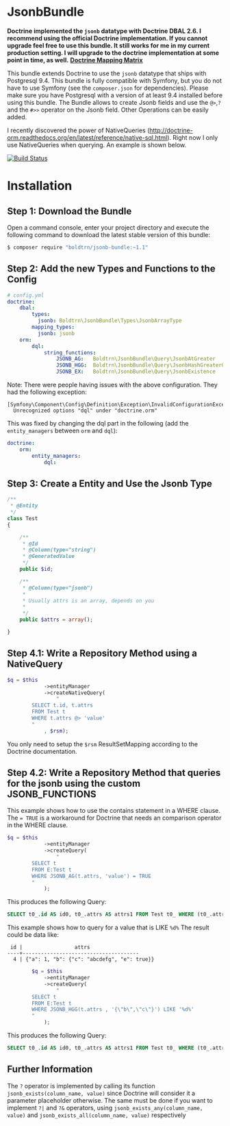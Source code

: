 JsonbBundle
============

**Doctrine implemented the `jsonb` datatype with Doctrine DBAL 2.6. I recommend using the official Doctrine implementation. If you cannot upgrade feel free to use this bundle. It still works for me in my current production setting. I will upgrade to the doctrine implementation at some point in time, as well.**
**[Doctrine Mapping Matrix](http://doctrine-orm.readthedocs.org/projects/doctrine-dbal/en/latest/reference/types.html#mapping-matrix)**


This bundle extends Doctrine to use the `jsonb` datatype that ships with Postgresql 9.4.
This bundle is fully compatible with Symfony, but you do not have to use Symfony (see the `composer.json` for dependencies).
Please make sure you have Postgresql with a version of at least 9.4 installed before using this bundle.
The Bundle allows to create Jsonb fields and use the `@>`,`?` and the `#>>` operator on the Jsonb field.
Other Operations can be easily added.

I recently discovered the power of NativeQueries (http://doctrine-orm.readthedocs.org/en/latest/reference/native-sql.html).
Right now I only use NativeQueries when querying. An example is shown below.

[![Build Status](https://travis-ci.org/boldtrn/JsonbBundle.svg?branch=master)](https://travis-ci.org/boldtrn/JsonbBundle)

Installation
============

Step 1: Download the Bundle
---------------------------

Open a command console, enter your project directory and execute the
following command to download the latest stable version of this bundle:

```bash
$ composer require "boldtrn/jsonb-bundle:~1.1"
```

Step 2: Add the new Types and Functions to the Config
-------------------------

```yaml
# config.yml
doctrine:
    dbal:
        types:
          jsonb: Boldtrn\JsonbBundle\Types\JsonbArrayType
        mapping_types:
          jsonb: jsonb
    orm:
        dql:
            string_functions:
                JSONB_AG:   Boldtrn\JsonbBundle\Query\JsonbAtGreater
                JSONB_HGG:  Boldtrn\JsonbBundle\Query\JsonbHashGreaterGreater
                JSONB_EX:   Boldtrn\JsonbBundle\Query\JsonbExistence
```

Note: There were people having issues with the above configuration. They had the following exception: 
```
[Symfony\Component\Config\Definition\Exception\InvalidConfigurationException]  
  Unrecognized options "dql" under "doctrine.orm" 
```

This was fixed by changing the dql part in the following (add the `entity_managers` between `orm` and `dql`):
```yaml
doctrine:
    orm:
        entity_managers:
            dql:
```

Step 3: Create a Entity and Use the Jsonb Type
-------------------------

```php
/**
 * @Entity
 */
class Test
{

    /**
     * @Id
     * @Column(type="string")
     * @GeneratedValue
     */
    public $id;

    /**
     * @Column(type="jsonb")
     *
     * Usually attrs is an array, depends on you
     *
     */
    public $attrs = array();

}
```
Step 4.1: Write a Repository Method using a NativeQuery 
-------------------------

```php
$q = $this
            ->entityManager
            ->createNativeQuery(
                "
        SELECT t.id, t.attrs
        FROM Test t
        WHERE t.attrs @> 'value'
        "
            , $rsm);
```  

You only need to setup the `$rsm` ResultSetMapping according to the Doctrine documentation.

Step 4.2: Write a Repository Method that queries for the jsonb using the custom JSONB_FUNCTIONS 
-------------------------

This example shows how to use the contains statement in a WHERE clause. 
The `= TRUE` is a workaround for Doctrine that needs an comparison operator in the WHERE clause.

```php
$q = $this
            ->entityManager
            ->createQuery(
                "
        SELECT t
        FROM E:Test t
        WHERE JSONB_AG(t.attrs, 'value') = TRUE
        "
            );
```            

This produces the following Query:
```SQL
SELECT t0_.id AS id0, t0_.attrs AS attrs1 FROM Test t0_ WHERE (t0_.attrs @> 'value') = true
```

This example shows how to query for a value that is LIKE `%d%`
The result could be data like:
 ```
  id |                 attrs                 
 ----+--------------------------------------
   4 | {"a": 1, "b": {"c": "abcdefg", "e": true}}
 ```


```php
        $q = $this
            ->entityManager
            ->createQuery(
                "
        SELECT t
        FROM E:Test t
        WHERE JSONB_HGG(t.attrs , '{\"b\",\"c\"}') LIKE '%d%'
        "
            );
```

This produces the following Query:
```SQL
SELECT t0_.id AS id0, t0_.attrs AS attrs1 FROM Test t0_ WHERE (t0_.attrs #>> '{\"object1\",\"object2\"}') LIKE '%a%'
```


Further Information
-------------------------

The `?` operator is implemented by calling its function `jsonb_exists(column_name, value)` since Doctrine will consider it a parameter placeholder otherwise. The same must be done if you want to implement `?|` and `?&` operators, using `jsonb_exists_any(column_name, value)` and `jsonb_exists_all(column_name, value)` respectively
